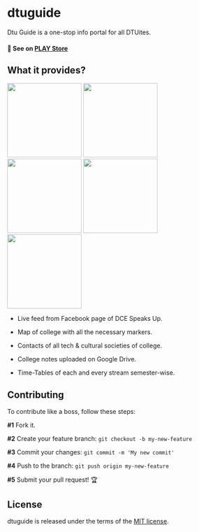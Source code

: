 # dtuguide 

Dtu Guide is a one-stop info portal for all DTUites.

#### :link:  See on [PLAY Store](https://play.google.com/store/apps/details?id=com.rnrapps.user.dtuguide&hl=en)

##  What it provides?
<img src="https://lh3.googleusercontent.com/ahH3n2hV-8n4Uk7OGwkev_zHXPxt9rsI_hOrQiKb788DgR8JyTYnDz_gW-pLc9A7GYg=h310-rw" width="170">
<img src="https://lh3.googleusercontent.com/ctWWodZSArpdkMRjEVqPxmmVdcKj1LMY040mpJkCviFXLbLtlQJ6YC8jQCwQB4ZxsKw=h900-rw" width="170">
<img src="https://lh3.googleusercontent.com/YKxRp5uc9EXRphQU8A5bGuoxUz3MSEyRasK9ypDiErEpON611nBaTG46gLDSJWwGfkQ=h900-rw" width="170">
<img src="https://lh3.googleusercontent.com/ZzN07yAcSQSEGv7s-vpG10TbE_u-_50wgRUSpfMZqUAlrKU5TMM1DyswMf_yPlvXtQ=h900-rw" width="170">
<img src="https://lh3.googleusercontent.com/y4IU-iswNztC8gWGe5rQRlEnGNoI3OMX4EamqWP6yvfqmkKvXnRvzWv1sW2GffRp6g=h900-rw" width="170">

- Live feed from Facebook page of DCE Speaks Up.

- Map of college with all the necessary markers.

- Contacts of all tech & cultural societies of college.

- College notes uploaded on Google Drive.

- Time-Tables of each and every stream semester-wise.

## Contributing

To contribute like a boss, follow these steps:

**#1** Fork it.

**#2** Create your feature branch: `git checkout -b my-new-feature`

**#3** Commit your changes: `git commit -m 'My new commit'`

**#4** Push to the branch: `git push origin my-new-feature`

**#5** Submit your pull request! :trophy: 


## License

dtuguide is released under the terms of the [MIT license](https://github.com/tiagoporto/generator-swill-boilerplate/blob/master/LICENSE).


